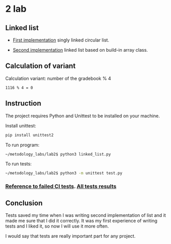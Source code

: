 # 2 lab

## Linked list
* [First implementation](https://github.com/olehmartynenko/metodology_labs/commit/15e807b987d910fbfce5dab7de551eb997f00c25) singly linked circular list.

* [Second implementation](https://github.com/olehmartynenko/metodology_labs/commit/84a96494830a0b432e6b926725643623fee1ad21) linked list based on build-in array class.

## Calculation of variant
Calculation variant: number of the gradebook % 4
```
1116 % 4 = 0
```

## Instruction
The project requires Python and Unittest to be installed on your machine.

Install unittest:
```bash
pip install unittest2
```

To run program:
```bash
~/metodology_labs/lab2$ python3 linked_list.py
```

To run tests:
```bash
~/metodology_labs/lab2$ python3 -m unittest test.py
```

### [Reference to failed CI tests](https://github.com/olehmartynenko/metodology_labs/commit/41b85bca05fd9e7aec3648e5d5be3269344ecdd3). [All tests results](https://github.com/olehmartynenko/metodology_labs/actions)

## Conclusion
Tests saved my time when I was writing second implementation of list and it made me sure that I did it correctly. It was my first experience of writing tests and I liked it, so now I will use it more often.

I would say that tests are really important part for any project.